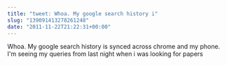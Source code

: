 ```yaml
---
title: "tweet: Whoa. My google search history i"
slug: "139091413278261248"
date: "2011-11-22T21:22:31+00:00"
---
```

Whoa. My google search history is synced across chrome and my phone. I'm seeing my queries from last night when i was looking for papers